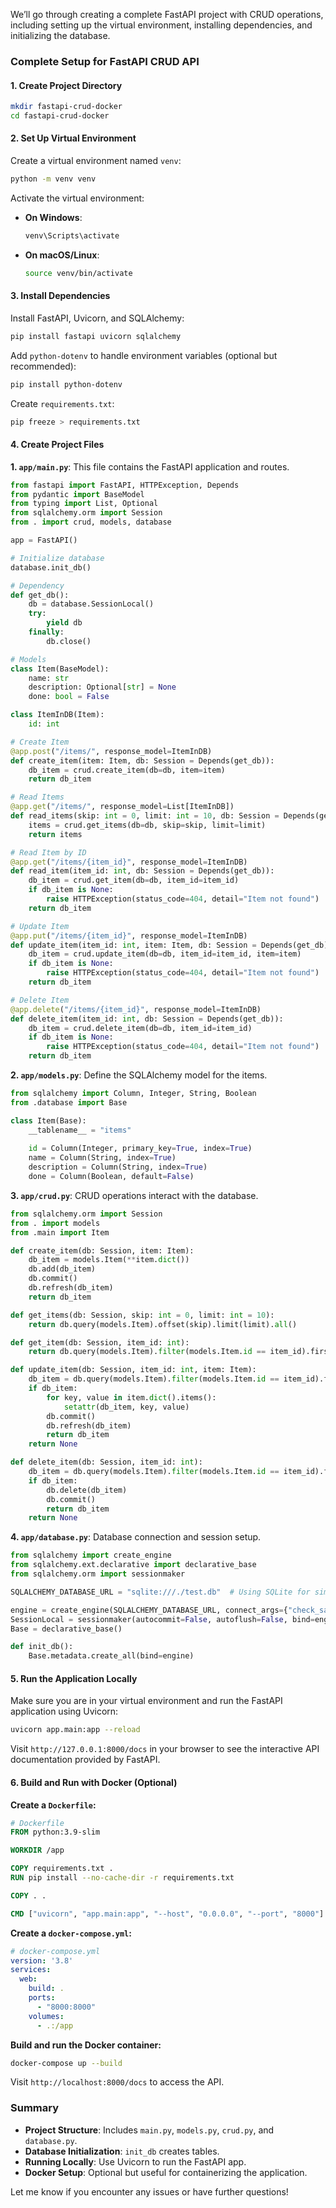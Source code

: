 We’ll go through creating a complete FastAPI project with CRUD operations, including setting up the virtual environment, installing dependencies, and initializing the database.

### Complete Setup for FastAPI CRUD API

#### 1. **Create Project Directory**

```bash
mkdir fastapi-crud-docker
cd fastapi-crud-docker
```

#### 2. **Set Up Virtual Environment**

Create a virtual environment named `venv`:

```bash
python -m venv venv
```

Activate the virtual environment:

- **On Windows**:
  ```bash
  venv\Scripts\activate
  ```

- **On macOS/Linux**:
  ```bash
  source venv/bin/activate
  ```

#### 3. **Install Dependencies**

Install FastAPI, Uvicorn, and SQLAlchemy:

```bash
pip install fastapi uvicorn sqlalchemy
```

Add `python-dotenv` to handle environment variables (optional but recommended):

```bash
pip install python-dotenv
```

Create `requirements.txt`:

```bash
pip freeze > requirements.txt
```

#### 4. **Create Project Files**

**1. `app/main.py`**:
This file contains the FastAPI application and routes.

```python
from fastapi import FastAPI, HTTPException, Depends
from pydantic import BaseModel
from typing import List, Optional
from sqlalchemy.orm import Session
from . import crud, models, database

app = FastAPI()

# Initialize database
database.init_db()

# Dependency
def get_db():
    db = database.SessionLocal()
    try:
        yield db
    finally:
        db.close()

# Models
class Item(BaseModel):
    name: str
    description: Optional[str] = None
    done: bool = False

class ItemInDB(Item):
    id: int

# Create Item
@app.post("/items/", response_model=ItemInDB)
def create_item(item: Item, db: Session = Depends(get_db)):
    db_item = crud.create_item(db=db, item=item)
    return db_item

# Read Items
@app.get("/items/", response_model=List[ItemInDB])
def read_items(skip: int = 0, limit: int = 10, db: Session = Depends(get_db)):
    items = crud.get_items(db=db, skip=skip, limit=limit)
    return items

# Read Item by ID
@app.get("/items/{item_id}", response_model=ItemInDB)
def read_item(item_id: int, db: Session = Depends(get_db)):
    db_item = crud.get_item(db=db, item_id=item_id)
    if db_item is None:
        raise HTTPException(status_code=404, detail="Item not found")
    return db_item

# Update Item
@app.put("/items/{item_id}", response_model=ItemInDB)
def update_item(item_id: int, item: Item, db: Session = Depends(get_db)):
    db_item = crud.update_item(db=db, item_id=item_id, item=item)
    if db_item is None:
        raise HTTPException(status_code=404, detail="Item not found")
    return db_item

# Delete Item
@app.delete("/items/{item_id}", response_model=ItemInDB)
def delete_item(item_id: int, db: Session = Depends(get_db)):
    db_item = crud.delete_item(db=db, item_id=item_id)
    if db_item is None:
        raise HTTPException(status_code=404, detail="Item not found")
    return db_item
```

**2. `app/models.py`**:
Define the SQLAlchemy model for the items.

```python
from sqlalchemy import Column, Integer, String, Boolean
from .database import Base

class Item(Base):
    __tablename__ = "items"
    
    id = Column(Integer, primary_key=True, index=True)
    name = Column(String, index=True)
    description = Column(String, index=True)
    done = Column(Boolean, default=False)
```

**3. `app/crud.py`**:
CRUD operations interact with the database.

```python
from sqlalchemy.orm import Session
from . import models
from .main import Item

def create_item(db: Session, item: Item):
    db_item = models.Item(**item.dict())
    db.add(db_item)
    db.commit()
    db.refresh(db_item)
    return db_item

def get_items(db: Session, skip: int = 0, limit: int = 10):
    return db.query(models.Item).offset(skip).limit(limit).all()

def get_item(db: Session, item_id: int):
    return db.query(models.Item).filter(models.Item.id == item_id).first()

def update_item(db: Session, item_id: int, item: Item):
    db_item = db.query(models.Item).filter(models.Item.id == item_id).first()
    if db_item:
        for key, value in item.dict().items():
            setattr(db_item, key, value)
        db.commit()
        db.refresh(db_item)
        return db_item
    return None

def delete_item(db: Session, item_id: int):
    db_item = db.query(models.Item).filter(models.Item.id == item_id).first()
    if db_item:
        db.delete(db_item)
        db.commit()
        return db_item
    return None
```

**4. `app/database.py`**:
Database connection and session setup.

```python
from sqlalchemy import create_engine
from sqlalchemy.ext.declarative import declarative_base
from sqlalchemy.orm import sessionmaker

SQLALCHEMY_DATABASE_URL = "sqlite:///./test.db"  # Using SQLite for simplicity

engine = create_engine(SQLALCHEMY_DATABASE_URL, connect_args={"check_same_thread": False})
SessionLocal = sessionmaker(autocommit=False, autoflush=False, bind=engine)
Base = declarative_base()

def init_db():
    Base.metadata.create_all(bind=engine)
```

#### 5. **Run the Application Locally**

Make sure you are in your virtual environment and run the FastAPI application using Uvicorn:

```bash
uvicorn app.main:app --reload
```

Visit `http://127.0.0.1:8000/docs` in your browser to see the interactive API documentation provided by FastAPI.

#### 6. **Build and Run with Docker (Optional)**

**Create a `Dockerfile`:**

```Dockerfile
# Dockerfile
FROM python:3.9-slim

WORKDIR /app

COPY requirements.txt .
RUN pip install --no-cache-dir -r requirements.txt

COPY . .

CMD ["uvicorn", "app.main:app", "--host", "0.0.0.0", "--port", "8000"]
```

**Create a `docker-compose.yml`:**

```yaml
# docker-compose.yml
version: '3.8'
services:
  web:
    build: .
    ports:
      - "8000:8000"
    volumes:
      - .:/app
```

**Build and run the Docker container:**

```bash
docker-compose up --build
```

Visit `http://localhost:8000/docs` to access the API.

### Summary

- **Project Structure**: Includes `main.py`, `models.py`, `crud.py`, and `database.py`.
- **Database Initialization**: `init_db` creates tables.
- **Running Locally**: Use Uvicorn to run the FastAPI app.
- **Docker Setup**: Optional but useful for containerizing the application.

Let me know if you encounter any issues or have further questions!
